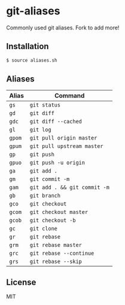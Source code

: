 
# git-aliases

Commonly used git aliases. Fork to add more!

## Installation

```bash
$ source aliases.sh
```

## Aliases

| Alias | Command |
|-------|---------|
| `gs`  | `git status` |
| `gd`  | `git diff` |
| `gdc`  | `git diff --cached` |
| `gl`  | `git log` |
| `gpom` | `git pull origin master` |
| `gpum` | `git pull upstream master` |
| `gp`   | `git push` |
| `gpuo`   | `git push -u origin` |
| `ga`   | `git add .` |
| `gm`   | `git commit -m` |
| `gam`  | `git add . && git commit -m` |
| `gb`   | `git branch` |
| `gco`  | `git checkout` |
| `gcom`  | `git checkout master` |
| `gcob`  | `git checkout -b` |
| `gc`  | `git clone` |
| `gr`  | `git rebase` |
| `grm`  | `git rebase master` |
| `grc`  | `git rebase --continue` |
| `grs`  | `git rebase --skip` |

## License

  MIT

